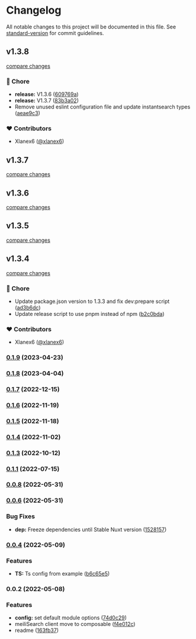 # Changelog

All notable changes to this project will be documented in this file. See [standard-version](https://github.com/conventional-changelog/standard-version) for commit guidelines.

## v1.3.8

[compare changes](https://github.com/xlanex6/nuxt-meilisearch/compare/v1.3.6...v1.3.8)

### 🏡 Chore

- **release:** V1.3.6 ([609769a](https://github.com/xlanex6/nuxt-meilisearch/commit/609769a))
- **release:** V1.3.7 ([83b3a02](https://github.com/xlanex6/nuxt-meilisearch/commit/83b3a02))
- Remove unused eslint configuration file and update instantsearch types ([aeae9c3](https://github.com/xlanex6/nuxt-meilisearch/commit/aeae9c3))

### ❤️ Contributors

- Xlanex6 ([@xlanex6](http://github.com/xlanex6))

## v1.3.7

[compare changes](https://github.com/xlanex6/nuxt-meilisearch/compare/v1.3.6...v1.3.7)

## v1.3.6

[compare changes](https://github.com/xlanex6/nuxt-meilisearch/compare/v1.3.5...v1.3.6)

## v1.3.5

[compare changes](https://github.com/xlanex6/nuxt-meilisearch/compare/v1.3.4...v1.3.5)

## v1.3.4

[compare changes](https://github.com/xlanex6/nuxt-meilisearch/compare/v1.3.2...v1.3.4)

### 🏡 Chore

- Update package.json version to 1.3.3 and fix dev:prepare script ([ad3b6dc](https://github.com/xlanex6/nuxt-meilisearch/commit/ad3b6dc))
- Update release script to use pnpm instead of npm ([b2c0bda](https://github.com/xlanex6/nuxt-meilisearch/commit/b2c0bda))

### ❤️ Contributors

- Xlanex6 ([@xlanex6](http://github.com/xlanex6))

### [0.1.9](https://github.com/xlanex6/nuxt-meilisearch/compare/v0.1.8...v0.1.9) (2023-04-23)

### [0.1.8](https://github.com/xlanex6/nuxt-meilisearch/compare/v0.1.7...v0.1.8) (2023-04-04)

### [0.1.7](https://github.com/xlanex6/nuxt-meilisearch/compare/v0.1.6...v0.1.7) (2022-12-15)

### [0.1.6](https://github.com/xlanex6/nuxt-meilisearch/compare/v0.1.5...v0.1.6) (2022-11-19)

### [0.1.5](https://github.com/xlanex6/nuxt-meilisearch/compare/v0.1.4...v0.1.5) (2022-11-18)

### [0.1.4](https://github.com/xlanex6/nuxt-meilisearch/compare/v0.1.3...v0.1.4) (2022-11-02)

### [0.1.3](https://github.com/xlanex6/nuxt-meilisearch/compare/v0.1.1...v0.1.3) (2022-10-12)

### [0.1.1](https://github.com/xlanex6/nuxt-meilisearch/compare/v0.0.8...v0.1.1) (2022-07-15)

### [0.0.8](https://github.com/xlanex6/nuxt-meilisearch/compare/v0.0.6...v0.0.8) (2022-05-31)

### [0.0.6](https://github.com/xlanex6/nuxt-meilisearch/compare/v0.0.4...v0.0.6) (2022-05-31)


### Bug Fixes

* **dep:** Freeze dependencies until Stable Nuxt version ([1528157](https://github.com/xlanex6/nuxt-meilisearch/commit/15281570006b4fbd8bfeafd4472780500a6c67ff))

### [0.0.4](https://github.com/xlanex6/nuxt-meilisearch/compare/v0.0.2...v0.0.4) (2022-05-09)


### Features

* **TS:** Ts config from example ([b6c65e5](https://github.com/xlanex6/nuxt-meilisearch/commit/b6c65e5a7579fec9623de5419221b83487f01eb2))

### 0.0.2 (2022-05-08)


### Features

* **config:** set default module options ([74d0c29](https://github.com/xlanex6/nuxt-meilisearch/commit/74d0c2917063fd2ce1e04e0b451b80835d541421))
* meiliSearch client move to composable ([f4e012c](https://github.com/xlanex6/nuxt-meilisearch/commit/f4e012ce4be6c2a06df1ffeddfc3a1ab0f976180))
* readme ([163fb37](https://github.com/xlanex6/nuxt-meilisearch/commit/163fb377e9fc0a7342624f2c5c016efc3954c4c2))
